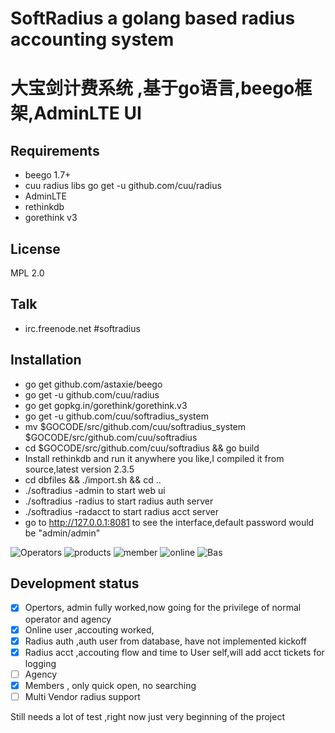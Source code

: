 # SoftRadius  a golang based radius accounting system
# 大宝剑计费系统 ,基于go语言,beego框架,AdminLTE UI

## Requirements
* beego 1.7+
* cuu radius libs go get -u github.com/cuu/radius
* AdminLTE
* rethinkdb
* gorethink v3


## License

MPL 2.0

## Talk
* irc.freenode.net  #softradius

## Installation
* go get github.com/astaxie/beego
* go get -u github.com/cuu/radius
* go get gopkg.in/gorethink/gorethink.v3
* go get -u github.com/cuu/softradius_system
* mv $GOCODE/src/github.com/cuu/softradius_system $GOCODE/src/github.com/cuu/softradius
* cd $GOCODE/src/github.com/cuu/softradius && go build
* Install rethinkdb and run it anywhere you like,I compiled it from source,latest version 2.3.5
* cd dbfiles && ./import.sh && cd ..
* ./softradius -admin to start web ui
* ./softradius -radius to start radius auth server
* ./softradius -radacct to start radius acct server
* go to http://127.0.0.1:8081 to see the interface,default password would be "admin/admin"

![Operators](screenshots/operators.png?raw=true "operators")
![products](screenshots/products.png?raw=true   "Products")
![member](screenshots/member_quick.png?raw=true "Members")
![online](screenshots/online.png?raw=true  "Online")
![Bas](screenshots/bas.png?raw=true "Bas")

## Development status
- [x] Opertors, admin fully worked,now going for the privilege of normal operator and agency
- [x] Online user ,accouting worked,
- [x] Radius auth ,auth user from database, have not  implemented kickoff 
- [x] Radius acct ,accouting flow and time to User self,will add acct tickets for logging
- [ ] Agency
- [x] Members , only quick open, no searching
- [ ] Multi Vendor radius support

Still needs a lot of test ,right now just very beginning of the project

